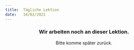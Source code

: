 ```yaml
---
title:  Tägliche Lektion
date:   14/02/2021
---
```


### <center>Wir arbeiten noch an dieser Lektion.</center>
<center>Bitte komme später zurück.</center>